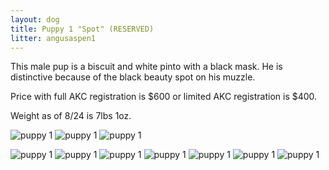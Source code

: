 ```yaml
---
layout: dog
title: Puppy 1 "Spot" (RESERVED)
litter: angusaspen1
---
```


This male pup is a biscuit and white pinto with a black mask. He is distinctive because of the black beauty spot on his muzzle.

Price with full AKC registration is $600 or limited AKC registration is $400.

Weight as of 8/24 is 7lbs 1oz.

![puppy 1](http://farm4.staticflickr.com/3909/15142666632_4bd9889361_z_d.jpg)
![puppy 1](http://farm6.staticflickr.com/5587/15142663502_fdb9f2b668_z_d.jpg)
![puppy 1](http://farm6.staticflickr.com/5556/14956490608_de9c1df3dd_z_d.jpg)

![puppy 1](http://farm6.staticflickr.com/5567/14797836117_c05b654d67_z_d.jpg)
![puppy 1](http://farm4.staticflickr.com/3888/14984104382_cf01c991d9_z_d.jpg)
![puppy 1](http://farm4.staticflickr.com/3924/14797838618_a41bb9d433_z_d.jpg)
![puppy 1](http://farm4.staticflickr.com/3853/14797724090_7dd755ed6e_z_d.jpg)
![puppy 1](http://farm4.staticflickr.com/3913/14981304791_610dddbddf_z_d.jpg)
![puppy 1](http://farm6.staticflickr.com/5568/14797762330_609eddf029_z_d.jpg)
![puppy 1](http://farm4.staticflickr.com/3899/14797746650_cd0f85ab45_z_d.jpg)
